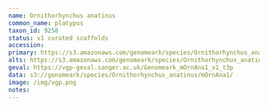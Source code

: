 ```yaml
---
name: Ornithorhynchus anatinus
common_name: platypus
taxon_id: 9258
status: v1 curated scaffolds
accession:
primary: https://s3.amazonaws.com/genomeark/species/Ornithorhynchus_anatinus/mOrnAna1/assembly_v1/mOrnAna1_v1.p.fasta.gz
alts: https://s3.amazonaws.com/genomeark/species/Ornithorhynchus_anatinus/mOrnAna1/assembly_v1/mOrnAna1_v1.h.fasta.gz
geval: https://vgp-geval.sanger.ac.uk/Genomeark_mOrnAna1_v1_t3p
data: s3://genomeark/species/Ornithorhynchus_anatinus/mOrnAna1/
image: /img/vgp.png
notes:
---
```

